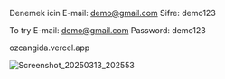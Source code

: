 Denemek icin E-mail: demo@gmail.com Sifre: demo123

To try E-mail: demo@gmail.com Password: demo123

ozcangida.vercel.app 

![Screenshot_20250313_202553](https://github.com/user-attachments/assets/0414456c-047d-4d21-a637-5278504cd27f)
